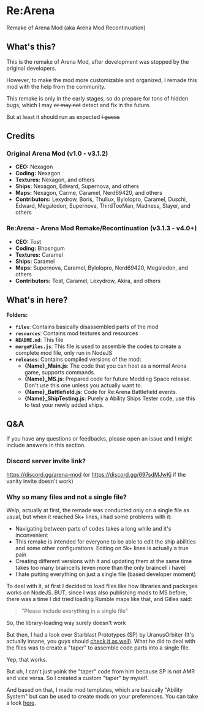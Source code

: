 # Re:Arena
Remake of Arena Mod (aka Arena Mod Recontinuation)

## What's this?
This is the remake of Arena Mod, after development was stopped by the original developers.

However, to make the mod more customizable and organized, I remade this mod with the help from the community.

This remake is only in the early stages, so do prepare for tons of hidden bugs, which I may ~~or may not~~ detect and fix in the future.

But at least it should run as expected ~~I guess~~

## Credits

### Original Arena Mod (v1.0 - v3.1.2)
* **CEO:** Nexagon
* **Coding:** Nexagon
* **Textures:** Nexagon, and others
* **Ships:** Nexagon, Edward, Supernova, and others
* **Maps:** Nexagon, Carme, Caramel, Nerd69420, and others
* **Contributors:** Lexydrow, Boris, Thuliux, Bylolopro, Caramel, Duschi, Edward, Megalodon, Supernova, ThirdToeMan, Madness, Slayer, and others

### Re:Arena - Arena Mod Remake/Recontinuation (v3.1.3 - v4.0+)
* **CEO:** Tost
* **Coding:** Bhpsngum
* **Textures:** Caramel
* **Ships:** Caramel
* **Maps:** Supernova, Caramel, Bylolopro, Nerd69420, Megalodon, and others
* **Contributors:** Tost, Caramel, Lexydrow, Akira, and others

## What's in here?
**Folders:**
* **`files`**: Contains basically disassembled parts of the mod
* **`resources`**: Contains mod textures and resources
* **`README.md`**: This file
* **`mergeFiles.js`**: This file is used to assemble the codes to create a complete mod file, only run in NodeJS
* **`releases`**: Contains compiled versions of the mod:
    * **{Name}_Main.js**: The code that you can host as a normal Arena game, supports commands.
    * **{Name}_MS.js**: Prepared code for future Modding Space release. Don't use this one unless you actually want to.
    * **{Name}_Battlefield.js**: Code for Re:Arena Battlefield events.
    * **{Name}_ShipTesting.js**: Purely a Ability Ships Tester code, use this to test your newly added ships.

## Q&A
If you have any questions or feedbacks, please open an issue and I might include answers in this section.

### Discord server invite link?
https://discord.gg/arena-mod (or https://discord.gg/697sdMJwKj if the vanity invite doesn't work)

### Why so many files and not a single file?
Welp, actually at first, the remade was conducted only on a single file as usual, but when it reached 5k+ lines, i had some problems with it:
* Navigating between parts of codes takes a long while and it's inconvenient
* This remake is intended for everyone to be able to edit the ship abilities and some other configurations. Editing on 5k+ lines is actually a true pain
* Creating different versions with it and updating them at the same time takes too many braincells (even more than the only braincell i have)
* I hate putting everything on just a single file (based developer moment)

To deal with it, at first I decided to load files like how libraries and packages works on NodeJS. BUT, since I was also publishing mods to MS before, there was a time I did tried loading Rumble maps like that, and Gilles said:

> "Please include everything in a single file"

So, the library-loading way surely doesn't work

But then, I had a look over Starblast Prototypes (SP) by UranusOrbiter (It's actually insane, you guys should [check it as well](https://github.com/Bhpsngum/Uranus-Starblast-Prototypes)). What he did to deal with the files was to create a "taper" to assemble code parts into a single file.

Yep, that works.

But uh, I can't just yoink the "taper" code from him because SP is not AMR and vice versa. So I created a custom "taper" by myself.

And based on that, I made mod templates, which are basically "Ability System" but can be used to create mods on your preferences. You can take a look [here](/files/templates/).